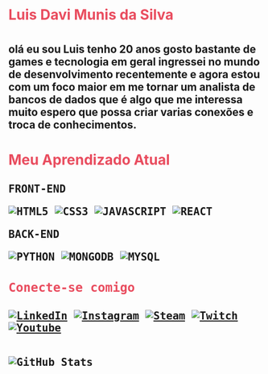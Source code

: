 <h1 style= "color:#E94D5F">Luis Davi Munis da Silva<h1>

<h2>olá eu sou Luis tenho 20 anos gosto bastante de games e tecnologia em geral ingressei no mundo de desenvolvimento recentemente e agora estou com um foco maior em me tornar um analista de bancos de dados que é algo que me interessa muito espero que possa criar varias conexões e troca de conhecimentos.<h2>

<h1 style= "color:#E94D5F" fontsize=bold>Meu Aprendizado Atual<h2>
<kbd>FRONT-END<kbd>

![HTML5](https://img.shields.io/badge/HTML5-000?style=for-the-badge&logo=html5) 
![CSS3](https://img.shields.io/badge/CSS3-000?style=for-the-badge&logo=css3&logoColor=264ce4) 
![JAVASCRIPT](https://img.shields.io/badge/JavaScript-000?style=for-the-badge&logo=javascript) 
![REACT](https://img.shields.io/badge/REACT-000?style=for-the-badge&logo=react) 

<kbd>BACK-END<kbd>

![PYTHON](https://img.shields.io/badge/PYTHON-000?style=for-the-badge&logo=python) 
![MONGODB](https://img.shields.io/badge/mongodb-000?style=for-the-badge&logo=mongodb)
![MYSQL](https://img.shields.io/badge/mysql-000?style=for-the-badge&logo=mysql)

<h3 style= "color:#E94D5F">Conecte-se comigo<h4>

[![LinkedIn](https://img.shields.io/badge/LinkedIn-000?style=for-the-badge&logo=linkedin&logoColor=0E76A8)](https://www.linkedin.com/in/luisdavimunisdasilva/)
[![Instagram](https://img.shields.io/badge/Instagram-000?style=for-the-badge&logo=instagram)](https://www.instagram.com/luisotoxicoz/)
[![Steam](https://img.shields.io/badge/Steam-000?style=for-the-badge&logo=steam)](https://steamcommunity.com/profiles/76561199198139677/)
[![Twitch](https://img.shields.io/badge/Twitch-000?style=for-the-badge&logo=twitch)](https://www.twitch.tv/luisotoxicoz)
[![Youtube](https://img.shields.io/badge/Youtube-000?style=for-the-badge&logo=youtube&logoColor=ff0000)](https://www.youtube.com/channel/UCom7ETHvxoKWWRJtFlq6eHA)

##
![GitHub Stats](https://github-readme-stats.vercel.app/api?username=LuisDaviMunis&theme=transparent&bg_color=000&border_color=&show_icons=true&icon_color=E94D5F&title_color=E94D5F&text_color=FFF)
